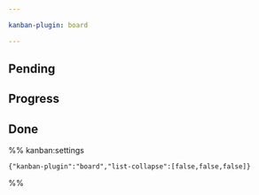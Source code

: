 ```yaml
---

kanban-plugin: board

---
```


## Pending

## Progress



## Done





%% kanban:settings
```
{"kanban-plugin":"board","list-collapse":[false,false,false]}
```
%%